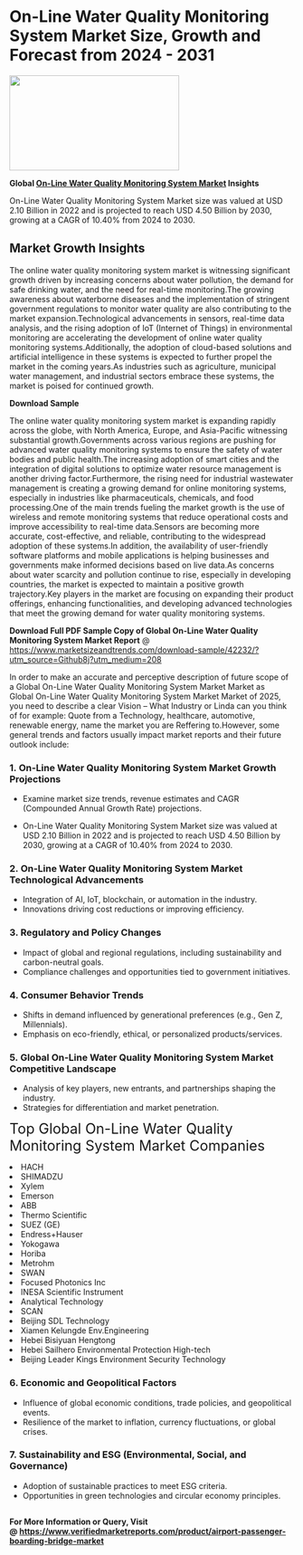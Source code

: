 <H1>On-Line Water Quality Monitoring System Market Size, Growth and Forecast from 2024 - 2031</H1><img class="aligncenter size-medium wp-image-584254" src="https://thirdeyenews.in/wp-content/uploads/2024/09/Global-Market-Research-300x168.jpeg" alt="" width="300" height="168" /><p><strong>Global&nbsp;<a href="https://www.marketsizeandtrends.com/download-sample/42232/?utm_source=Github8j?utm_medium=208">On-Line Water Quality Monitoring System Market</a> Insights</strong></p><p>On-Line Water Quality Monitoring System Market size was valued at USD 2.10 Billion in 2022 and is projected to reach USD 4.50 Billion by 2030, growing at a CAGR of 10.40% from 2024 to 2030.</p><p><h2>Market Growth Insights</h2> <p>The online water quality monitoring system market is witnessing significant growth driven by increasing concerns about water pollution, the demand for safe drinking water, and the need for real-time monitoring.The growing awareness about waterborne diseases and the implementation of stringent government regulations to monitor water quality are also contributing to the market expansion.Technological advancements in sensors, real-time data analysis, and the rising adoption of IoT (Internet of Things) in environmental monitoring are accelerating the development of online water quality monitoring systems.Additionally, the adoption of cloud-based solutions and artificial intelligence in these systems is expected to further propel the market in the coming years.As industries such as agriculture, municipal water management, and industrial sectors embrace these systems, the market is poised for continued growth.</p> <p><strong>Download Sample</strong></p> <p>The online water quality monitoring system market is expanding rapidly across the globe, with North America, Europe, and Asia-Pacific witnessing substantial growth.Governments across various regions are pushing for advanced water quality monitoring systems to ensure the safety of water bodies and public health.The increasing adoption of smart cities and the integration of digital solutions to optimize water resource management is another driving factor.Furthermore, the rising need for industrial wastewater management is creating a growing demand for online monitoring systems, especially in industries like pharmaceuticals, chemicals, and food processing.One of the main trends fueling the market growth is the use of wireless and remote monitoring systems that reduce operational costs and improve accessibility to real-time data.Sensors are becoming more accurate, cost-effective, and reliable, contributing to the widespread adoption of these systems.In addition, the availability of user-friendly software platforms and mobile applications is helping businesses and governments make informed decisions based on live data.As concerns about water scarcity and pollution continue to rise, especially in developing countries, the market is expected to maintain a positive growth trajectory.Key players in the market are focusing on expanding their product offerings, enhancing functionalities, and developing advanced technologies that meet the growing demand for water quality monitoring systems.</p> <p><span class=""><strong>Download Full PDF Sample Copy of Global On-Line Water Quality Monitoring System Market Report</strong> @ <a href="https://www.marketsizeandtrends.com/download-sample/42232/?utm_source=Github8j?utm_medium=208" target="_blank">https://www.marketsizeandtrends.com/download-sample/42232/?utm_source=Github8j?utm_medium=208</a></span></p><p>In order to make an accurate and perceptive description of future scope of a Global&nbsp;On-Line Water Quality Monitoring System Market Market as Global&nbsp;On-Line Water Quality Monitoring System Market Market of 2025, you need to describe a clear Vision &ndash; What Industry or Linda can you think of for example: Quote from a Technology, healthcare, automotive, renewable energy, name the market you are Reffering to.However, some general trends and factors usually impact market reports and their future outlook include:</p><h3>1.&nbsp;<strong>On-Line Water Quality Monitoring System Market Growth Projections</strong></h3><ul><li>Examine market size trends, revenue estimates and CAGR (Compounded Annual Growth Rate) projections.</li><li><p>On-Line Water Quality Monitoring System Market size was valued at USD 2.10 Billion in 2022 and is projected to reach USD 4.50 Billion by 2030, growing at a CAGR of 10.40% from 2024 to 2030.</p></li></ul><h3>2.&nbsp;<strong>On-Line Water Quality Monitoring System Market Technological Advancements</strong></h3><ul><li>Integration of AI, IoT, blockchain, or automation in the industry.</li><li>Innovations driving cost reductions or improving efficiency.</li></ul><h3>3.&nbsp;<strong>Regulatory and Policy Changes</strong></h3><ul><li>Impact of global and regional regulations, including sustainability and carbon-neutral goals.</li><li>Compliance challenges and opportunities tied to government initiatives.</li></ul><h3>4.&nbsp;<strong>Consumer Behavior Trends</strong></h3><ul><li>Shifts in demand influenced by generational preferences (e.g., Gen Z, Millennials).</li><li>Emphasis on eco-friendly, ethical, or personalized products/services.</li></ul><h3>5.&nbsp;<strong>Global On-Line Water Quality Monitoring System Market Competitive Landscape</strong></h3><ul><li>Analysis of key players, new entrants, and partnerships shaping the industry.</li><li>Strategies for differentiation and market penetration.</li></ul><p data-pm-slice="1 1 []"><span style="color: inherit; font-family: inherit; font-size: 25px;">Top Global On-Line Water Quality Monitoring System Market Companies</span></p><div class="" data-test-id=""><p><li>HACH</li><li> SHIMADZU</li><li> Xylem</li><li> Emerson</li><li> ABB</li><li> Thermo Scientific</li><li> SUEZ (GE)</li><li> Endress+Hauser</li><li> Yokogawa</li><li> Horiba</li><li> Metrohm</li><li> SWAN</li><li> Focused Photonics Inc</li><li> INESA Scientific Instrument</li><li> Analytical Technology</li><li> SCAN</li><li> Beijing SDL Technology</li><li> Xiamen Kelungde Env.Engineering</li><li> Hebei Bisiyuan Hengtong</li><li> Hebei Sailhero Environmental Protection High-tech</li><li> Beijing Leader Kings Environment Security Technology</li></p></div><h3>6.&nbsp;<strong>Economic and Geopolitical Factors</strong></h3><ul><li>Influence of global economic conditions, trade policies, and geopolitical events.</li><li>Resilience of the market to inflation, currency fluctuations, or global crises.</li></ul><h3>7.&nbsp;<strong>Sustainability and ESG (Environmental, Social, and Governance)</strong></h3><ul><li>Adoption of sustainable practices to meet ESG criteria.</li><li>Opportunities in green technologies and circular economy principles.</li></ul><h2><strong style="font-size: 14px;">For More Information or Query, Visit @&nbsp;</strong><a style="background-color: #ffffff; font-size: 14px;" href="https://www.marketsizeandtrends.com/report/on-line-water-quality-monitoring-system-market/" target="_blank">https://www.verifiedmarketreports.com/product/airport-passenger-boarding-bridge-market</a></h2>